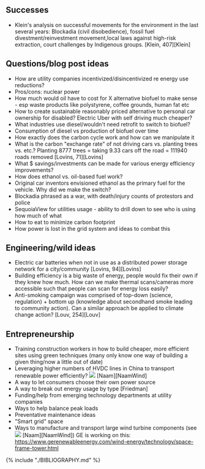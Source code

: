 ## Successes
* Klein's analysis on successful movements for the environment in the last several years: Blockadia (civil disobedience), fossil fuel divestment/reinvestment movement,local laws against high-risk extraction, court challenges by Indigenous groups. [Klein, 407][Klein]

## Questions/blog post ideas
* How are utility companies incentivized/disincentivized re energy use reductions?
* Pros/cons: nuclear power
* How much would oil have to cost for X alternative biofuel to make sense - esp waste products like polystyrene, coffee grounds, human fat etc
* How to create sustainable reasonably priced alternative to personal car ownership for disabled? Electric Uber with self driving much cheaper?
* What industries use diesel/wouldn't need retrofit to switch to biofuel?
* Consumption of diesel vs production of biofuel over time
* How exactly does the carbon cycle work and how can we manipulate it
* What is the carbon "exchange rate" of not driving cars vs. planting trees vs. etc.? Planting 8777 trees = taking 9.33 cars off the road = 111940 roads removed [Lovins, 71][Lovins]
* What $ savings/investments can be made for various energy efficiency improvements?
* How does ethanol vs. oil-based fuel work?
* Original car inventors envisioned ethanol as the primary fuel for the vehicle. Why did we make the switch?
* Blockadia phrased as a war, with death/injury counts of protestors and police
* SequoiaView for utilities usage - ability to drill down to see who is using how much of what
* How to eat to minimize carbon footprint
* How power is lost in the grid system and ideas to combat this

## Engineering/wild ideas
* Electric car batteries when not in use as a distributed power storage network for a city/community [Lovins, 94][Lovins]
* Building efficiency is a big waste of energy, people would fix their own if they knew how much. How can we make thermal scans/cameras more accessible such that people can scan for energy loss easily?
* Anti-smoking campaign was comprised of top-down (science, regulation) + bottom up (knowledge about secondhand smoke leading to community action). Can a similar approach be applied to climate change action? [Louv, 254][Louv]

## Entrepreneurship
* Training construction workers in how to build cheaper, more efficient sites using green techniques (many only know one way of building a given thing/now a little out of date)
* Leveraging higher numbers of HVDC lines in China to transport renewable power efficiently? ![](http://rameznaam.com/wp-content/uploads/2015/08/HVDC-Lines-in-US-and-China-800x522.jpg) [Naam][NaamWind]
* A way to let consumers choose their own power source
* A way to break out energy usage by type [Friedman]
* Funding/help from emerging technology departments at utility companies
* Ways to help balance peak loads
* Preventative maintenance ideas
* "Smart grid" space
* Ways to manufacture and transport large wind turbine components (see ![](http://rameznaam.com/wp-content/uploads/2015/08/Wind-Tower-Optimal-Size-vs-Transportable-Size-800x566.jpg) [Naam][NaamWind]) GE is working on this: https://www.gerenewableenergy.com/wind-energy/technology/space-frame-tower.html

{% include "./BIBLIOGRAPHY.md" %}
